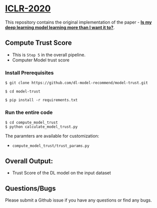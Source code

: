 # [ICLR-2020](https://openreview.net/forum?id=B1lf4yBYPr)

This repository contains the original implementation of the paper - **[Is my deep learning model learning more than I want it to?](https://openreview.net/forum?id=B1lf4yBYPr)**.

## Compute Trust Score

 - This is `Step 5` in the overall pipeline.
 - Computer Model trust score

### Install Prerequisites

```
$ git clone https://github.com/dl-model-recommend/model-trust.git

$ cd model-trust

$ pip install -r requirements.txt
```

### Run the entire code

```
$ cd compute_model_trust
$ python calculate_model_trust.py
```
The paramters are available for customization:
 - `compute_model_trust/trust_params.py`


## Overall Output:
 - Trust Score of the DL model on the input dataset

## Questions/Bugs

Please submit a Github issue if you have any questions or find any bugs.